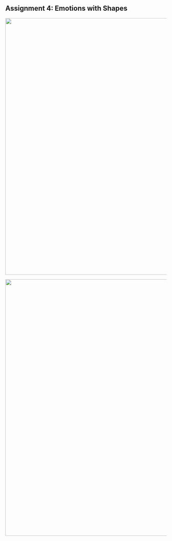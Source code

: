 
## Assignment 4: Emotions with Shapes

<img src="https://github.com/sycrus/openframeworks/blob/master/Assignment_4/img/Assignment_4.gif?raw=true" width=800> <br>

<img src="https://github.com/sycrus/openframeworks/blob/master/Assignment_4/img/Assignment_4.png?raw=true" width=800> <br>
